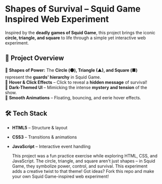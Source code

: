 # Shapes of Survival – Squid Game Inspired Web Experiment  

Inspired by the **deadly games of Squid Game**, this project brings the iconic **circle, triangle, and square** to life through a simple yet interactive web experiment.  

## 🎯 Project Overview  
🔺 **Shapes of Power:** The **Circle (⚫), Triangle (▲), and Square (■)** represent the **guards' hierarchy** in Squid Game.  
🔹 **Hover & Click Effects** – Click to reveal a **hidden message** of survival!  
🔹 **Dark-Themed UI** – Mimicking the intense **mystery and tension** of the show.  
🔹 **Smooth Animations** – Floating, bouncing, and eerie hover effects.  
    

## 🛠️ Tech Stack  
- **HTML5** – Structure & layout  
- **CSS3** – Transitions & animations  
- **JavaScript** – Interactive event handling  


  This project was a fun practice exercise while exploring HTML, CSS, and JavaScript. The circle, triangle, and square aren't just shapes – in Squid Game, they symbolize power, control, and survival. This experiment adds a creative twist to that theme!
Got ideas? Fork this repo and make your own Squid Game-inspired web experiment!

